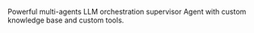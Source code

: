 Powerful multi-agents LLM orchestration supervisor Agent with custom knowledge base and custom tools.
